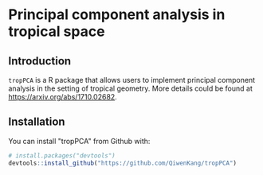# Principal component analysis in tropical space

## Introduction
`tropPCA` is a R package that allows users to implement principal component analysis in the setting of tropical geometry. More details could be found at https://arxiv.org/abs/1710.02682.

## Installation
You can install "tropPCA" from Github with:
```r
# install.packages("devtools")
devtools::install_github("https://github.com/QiwenKang/tropPCA")
```
